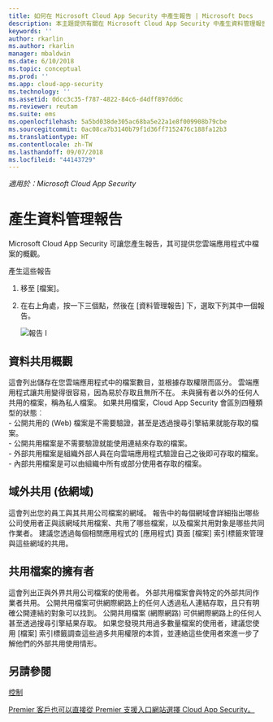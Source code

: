 ```yaml
---
title: 如何在 Microsoft Cloud App Security 中產生報告 | Microsoft Docs
description: 本主題提供有關在 Microsoft Cloud App Security 中產生資料管理報告的指示。
keywords: ''
author: rkarlin
ms.author: rkarlin
manager: mbaldwin
ms.date: 6/10/2018
ms.topic: conceptual
ms.prod: ''
ms.app: cloud-app-security
ms.technology: ''
ms.assetid: 0dcc3c35-f787-4822-84c6-d4dff897dd6c
ms.reviewer: reutam
ms.suite: ems
ms.openlocfilehash: 5a5bd038de305ac68ba5e22a1e8f009908b79cbe
ms.sourcegitcommit: 0ac08ca7b3140b79f1d36ff7152476c188fa12b3
ms.translationtype: HT
ms.contentlocale: zh-TW
ms.lasthandoff: 09/07/2018
ms.locfileid: "44143729"
---
```

*適用於：Microsoft Cloud App Security*



# <a name="generate-data-management-reports"></a>產生資料管理報告

Microsoft Cloud App Security 可讓您產生報告，其可提供您雲端應用程式中檔案的概觀。

產生這些報告

1. 移至 [檔案]。 
2. 在右上角處，按一下三個點，然後在 [資料管理報告] 下，選取下列其中一個報告。

   ![報告](./media/reports.png) I
## <a name="data-sharing-overview"></a>資料共用概觀 

這會列出儲存在您雲端應用程式中的檔案數目，並根據存取權限而區分。 雲端應用程式讓共用變得很容易，因為易於存取且無所不在。 未與擁有者以外的任何人共用的檔案，稱為私人檔案。 如果共用檔案，Cloud App Security 會區別四種類型的狀態︰ <br> - 公開共用的 (Web) 檔案是不需要驗證，甚至是透過搜尋引擎結果就能存取的檔案。<br> - 公開共用檔案是不需要驗證就能使用連結來存取的檔案。<br> - 外部共用檔案是組織外部人員在向雲端應用程式驗證自己之後即可存取的檔案。<br> - 內部共用檔案是可以由組織中所有或部分使用者存取的檔案。

## <a name="outbound-sharing-by-domain"></a>域外共用 (依網域)

這會列出您的員工與其共用公司檔案的網域。 報告中的每個網域會詳細指出哪些公司使用者正與該網域共用檔案、共用了哪些檔案，以及檔案共用對象是哪些共同作業者。 建議您透過每個相關應用程式的 [應用程式] 頁面 [檔案] 索引標籤來管理與這些網域的共用。

## <a name="owners-of-shared-files"></a>共用檔案的擁有者

這會列出正與外界共用公司檔案的使用者。 外部共用檔案會與特定的外部共同作業者共用。 公開共用檔案可供網際網路上的任何人透過私人連結存取，且只有明確公開連結的對象可以找到。 公開共用檔案 (網際網路) 可供網際網路上的任何人甚至透過搜尋引擎結果存取。 如果您發現共用過多數量檔案的使用者，建議您使用 [檔案] 索引標籤調查這些過多共用權限的本質，並連絡這些使用者來進一步了解他們的外部共用使用情形。


  
## <a name="see-also"></a>另請參閱 
[控制](control.md)   

[Premier 客戶也可以直接從 Premier 支援入口網站選擇 Cloud App Security。](https://premier.microsoft.com/)  
  
  